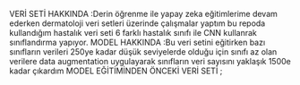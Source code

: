 VERİ SETİ HAKKINDA :Derin öğrenme ile yapay zeka eğitimlerime devam ederken dermatoloji veri setleri üzerinde çalışmalar yaptım bu repoda kullandığım  hastalık veri seti 6 farklı hastalık sınıfı ile CNN kullanrak sınıflandırma yapıyor.
MODEL HAKKINDA :Bu veri setini eğitirken bazı sınıfların verileri 250ye kadar düşük seviyelerde olduğu için sınıfı az olan verilere data augmentation uygulayarak sınıfların veri sayısını yaklaşık 1500e kadar çıkardım
MODEL EĞİTİMİNDEN ÖNCEKİ VERİ SETİ ;


